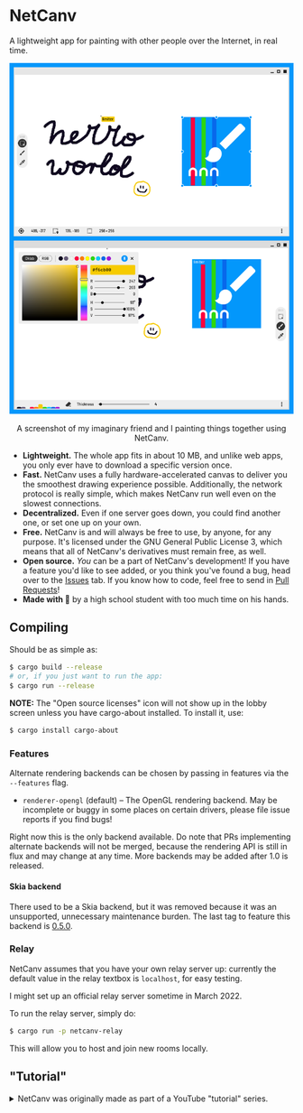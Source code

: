# NetCanv

A lightweight app for painting with other people over the Internet, in real time.

![screenshot](contrib/screenshots.png)
<p align="center">
A screenshot of my imaginary friend and I painting things together using NetCanv.
</p>

- **Lightweight.** The whole app fits in about 10 MB, and unlike web apps, you only ever have to
  download a specific version once.
- **Fast.** NetCanv uses a fully hardware-accelerated canvas to deliver you the smoothest drawing
  experience possible. Additionally, the network protocol is really simple, which makes NetCanv run
  well even on the slowest connections.
- **Decentralized.** Even if one server goes down, you could find another one, or set one up on
  your own.
- **Free.** NetCanv is and will always be free to use, by anyone, for any purpose.
  It's licensed under the GNU General Public License 3, which means that all of NetCanv's
  derivatives must remain free, as well.
- **Open source.** _You_ can be a part of NetCanv's development! If you have a feature you'd like
  to see added, or you think you've found a bug, head over to the [Issues](https://github.com/liquidev/netcanv/issues)
  tab. If you know how to code, feel free to send in [Pull Requests](https://github.com/liquidev/netcanv/pulls)!
- **Made with 💙** by a high school student with too much time on his hands.

## Compiling

Should be as simple as:
```sh
$ cargo build --release
# or, if you just want to run the app:
$ cargo run --release
```

**NOTE:** The "Open source licenses" icon will not show up in the lobby screen unless you have
cargo-about installed. To install it, use:
```sh
$ cargo install cargo-about
```

### Features

Alternate rendering backends can be chosen by passing in features via the `--features` flag.

- `renderer-opengl` (default) – The OpenGL rendering backend. May be incomplete or buggy in some
  places on certain drivers, please file issue reports if you find bugs!

Right now this is the only backend available. Do note that PRs implementing alternate backends will
not be merged, because the rendering API is still in flux and may change at any time. More backends
may be added after 1.0 is released.

#### Skia backend

There used to be a Skia backend, but it was removed because it was an unsupported, unnecessary
maintenance burden. The last tag to feature this backend is [0.5.0](https://github.com/liquidev/netcanv/tree/0.5.0).

### Relay

NetCanv assumes that you have your own relay server up: currently the default value
in the relay textbox is `localhost`, for easy testing.

I might set up an official relay server sometime in March 2022.

To run the relay server, simply do:
```sh
$ cargo run -p netcanv-relay
```

This will allow you to host and join new rooms locally.

## "Tutorial"

<details><summary>NetCanv was originally made as part of a YouTube "tutorial" series.</summary>

The series is in Polish (!) and can be found on
[YouTube](https://www.youtube.com/playlist?list=PL1Hg-PZUNFkeRdErHKx3Z7IwhJNgij3bJ).

Individual episodes:

1. [Introduction](https://www.youtube.com/watch?v=ZeSXVgjrivY)
2. [Drawing and GUI](https://www.youtube.com/watch?v=MVEILFrPKnY)
3. [Refactoring and ∞](https://www.youtube.com/watch?v=mECVCb87sAQ)
4. Networking – coming soon (never)

Again, note that the tutorials are in Polish.

### Purpose

The main purpose of this tutorial series is to show how to build a desktop app
using Rust and Skia, together with peer-to-peer communication for realtime
collaboration.

I generally don't like explaining every small detail in my videos. I'd rather
showcase the cool and interesting parts about the development process. So don't
consider this as a general Rust application development tutorial – treat it more
like a devlog with some educational, comedic, and artistic value sprinkled
over it.

</details>
